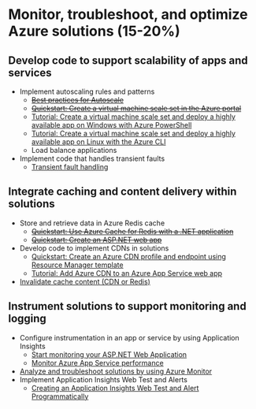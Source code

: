 # Monitor, troubleshoot, and optimize Azure solutions (15-20%)

## Develop code to support scalability of apps and services 
* Implement autoscaling rules and patterns 
    * ~~[Best practices for Autoscale](https://docs.microsoft.com/en-us/azure/azure-monitor/platform/autoscale-best-practices)~~
    * ~~[Quickstart: Create a virtual machine scale set in the Azure portal](https://docs.microsoft.com/en-us/azure/virtual-machine-scale-sets/quick-create-portal)~~
    * [Tutorial: Create a virtual machine scale set and deploy a highly available app on Windows with Azure PowerShell](https://docs.microsoft.com/en-us/azure/virtual-machines/windows/tutorial-create-vmss)
    * [Tutorial: Create a virtual machine scale set and deploy a highly available app on Linux with the Azure CLI](https://docs.microsoft.com/en-us/azure/virtual-machines/linux/tutorial-create-vmss)
    * Load balance applications
* Implement code that handles transient faults
    * [Transient fault handling](https://docs.microsoft.com/en-us/azure/architecture/best-practices/transient-faults)
## Integrate caching and content delivery within solutions 
* Store and retrieve data in Azure Redis cache
    * ~~[Quickstart: Use Azure Cache for Redis with a .NET application](https://docs.microsoft.com/en-us/azure/azure-cache-for-redis/cache-dotnet-how-to-use-azure-redis-cache)~~
    * ~~[Quickstart: Create an ASP.NET web app](https://docs.microsoft.com/en-us/azure/azure-cache-for-redis/cache-web-app-howto)~~
* Develop code to implement CDNs in solutions
    * [Quickstart: Create an Azure CDN profile and endpoint using Resource Manager template](https://docs.microsoft.com/en-us/azure/cdn/create-profile-resource-manager-template)
    * [Tutorial: Add Azure CDN to an Azure App Service web app](https://docs.microsoft.com/en-us/azure/cdn/cdn-add-to-web-app)
* [Invalidate cache content (CDN or Redis)](https://docs.microsoft.com/en-us/azure/architecture/best-practices/caching)
## Instrument solutions to support monitoring and logging 
* Configure instrumentation in an app or service by using Application Insights
    * [Start monitoring your ASP.NET Web Application](https://docs.microsoft.com/en-us/azure/azure-monitor/learn/quick-monitor-portal)
    * [Monitor Azure App Service performance](https://docs.microsoft.com/en-us/azure/azure-monitor/app/azure-web-apps)
* [Analyze and troubleshoot solutions by using Azure Monitor](https://docs.microsoft.com/en-us/azure/azure-monitor/insights/solutions)
* Implement Application Insights Web Test and Alerts
    * [Creating an Application Insights Web Test and Alert Programmatically](https://azure.microsoft.com/en-us/blog/creating-a-web-test-alert-programmatically-with-application-insights/)
